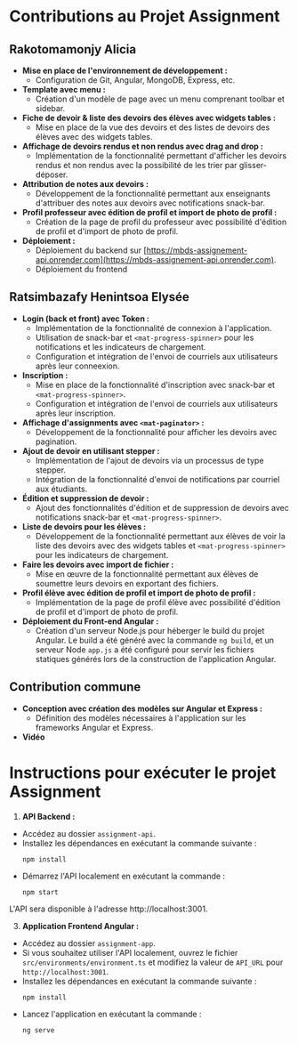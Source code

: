 # Contributions au Projet Assignment

## Rakotomamonjy Alicia

- **Mise en place de l'environnement de développement :**
  - Configuration de Git, Angular, MongoDB, Express, etc.
- **Template avec menu :**
  - Création d'un modèle de page avec un menu comprenant toolbar et sidebar.
- **Fiche de devoir & liste des devoirs des élèves avec widgets tables :**
  - Mise en place de la vue des devoirs et des listes de devoirs des élèves avec des widgets tables.
- **Affichage de devoirs rendus et non rendus avec drag and drop :**
  - Implémentation de la fonctionnalité permettant d'afficher les devoirs rendus et non rendus avec la possibilité de les trier par glisser-déposer.
- **Attribution de notes aux devoirs :**
  - Développement de la fonctionnalité permettant aux enseignants d'attribuer des notes aux devoirs avec notifications snack-bar.
- **Profil professeur avec édition de profil et import de photo de profil :**
  - Création de la page de profil du professeur avec possibilité d'édition de profil et d'import de photo de profil.
- **Déploiement :**
  - Déploiement du backend sur [https://mbds-assignement-api.onrender.com](https://mbds-assignement-api.onrender.com).
  - Déploiement du frontend 

## Ratsimbazafy Henintsoa Elysée

- **Login (back et front) avec Token :**
  - Implémentation de la fonctionnalité de connexion à l'application.
  - Utilisation de snack-bar et `<mat-progress-spinner>` pour les notifications et les indicateurs de chargement.
  - Configuration et intégration de l'envoi de courriels aux utilisateurs après leur conneexion.
- **Inscription :**
  - Mise en place de la fonctionnalité d'inscription avec snack-bar et `<mat-progress-spinner>`.
  - Configuration et intégration de l'envoi de courriels aux utilisateurs après leur inscription.
- **Affichage d'assignments avec `<mat-paginator>` :**
  - Développement de la fonctionnalité pour afficher les devoirs avec pagination.
- **Ajout de devoir en utilisant stepper :**
  - Implémentation de l'ajout de devoirs via un processus de type stepper.
  - Intégration de la fonctionnalité d'envoi de notifications par courriel aux étudiants.
- **Édition et suppression de devoir :**
  - Ajout des fonctionnalités d'édition et de suppression de devoirs avec notifications snack-bar et `<mat-progress-spinner>`.
- **Liste de devoirs pour les élèves :**
  - Développement de la fonctionnalité permettant aux élèves de voir la liste des devoirs avec des widgets tables et `<mat-progress-spinner>` pour les indicateurs de chargement.
- **Faire les devoirs avec import de fichier :**
  - Mise en œuvre de la fonctionnalité permettant aux élèves de soumettre leurs devoirs en exportant des fichiers.
- **Profil élève avec édition de profil et import de photo de profil :**
  - Implémentation de la page de profil élève avec possibilité d'édition de profil et d'import de photo de profil.
- **Déploiement du Front-end Angular :**
  - Création d'un serveur Node.js pour héberger le build du projet Angular. Le build a été généré avec la commande `ng build`, et un serveur Node  `app.js` a été configuré pour servir les fichiers statiques générés lors de la construction de l'application Angular.
## Contribution commune
- **Conception avec création des modèles sur Angular et Express :**
  - Définition des modèles nécessaires à l'application sur les frameworks Angular et Express.
- **Vidéo**

# Instructions pour exécuter le projet Assignment
1. **API Backend :**
- Accédez au dossier `assignment-api`.
- Installez les dépendances en exécutant la commande suivante :
  ```
  npm install
  ```
- Démarrez l'API localement en exécutant la commande :
  ```
  npm start
  ```
L'API sera disponible à l'adresse http://localhost:3001.

3. **Application Frontend Angular :**
- Accédez au dossier `assignment-app`.
- Si vous souhaitez utiliser l'API localement, ouvrez le fichier `src/environments/environment.ts` et modifiez la valeur de `API_URL` pour `http://localhost:3001`.
- Installez les dépendances en exécutant la commande suivante :
  ```
  npm install
  ```
- Lancez l'application en exécutant la commande :
  ```
  ng serve 
  ```
